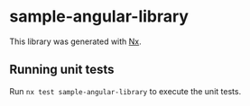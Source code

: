 # sample-angular-library

This library was generated with [Nx](https://nx.dev).

## Running unit tests

Run `nx test sample-angular-library` to execute the unit tests.
